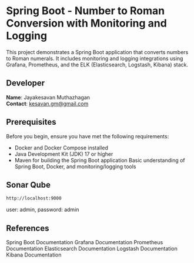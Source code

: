 # Spring Boot - Number to Roman Conversion with Monitoring and Logging
This project demonstrates a Spring Boot application that converts numbers to Roman numerals. It includes monitoring and logging integrations using Grafana, Prometheus, and the ELK (Elasticsearch, Logstash, Kibana) stack.

## **Developer**
**Name**: Jayakesavan Muthazhagan<br/>
**Contact**: kesavan.gm@gmail.com

## **Prerequisites**
Before you begin, ensure you have met the following requirements:

- Docker and Docker Compose installed
- Java Development Kit (JDK) 17 or higher
- Maven for building the Spring Boot application
Basic understanding of Spring Boot, Docker, and monitoring/logging tools


## **Sonar Qube**
```sh
http://localhost:9000
```
user: admin, password: admin

## **References**
Spring Boot Documentation
Grafana Documentation
Prometheus Documentation
Elasticsearch Documentation
Logstash Documentation
Kibana Documentation
